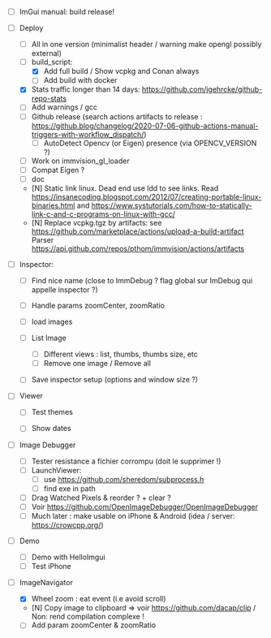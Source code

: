 * [ ] ImGui manual: build release!
* [ ] Deploy
  * [ ] All in one version (minimalist header / warning make opengl possibly external)
  * [ ] build_script: 
    * [X] Add full build / Show vcpkg and Conan always
    * [ ] Add build with docker
  * [x] Stats traffic longer than 14 days: https://github.com/jgehrcke/github-repo-stats
  * [ ] Add warnings / gcc
  * [ ] Github release (search actions artifacts to release : https://github.blog/changelog/2020-07-06-github-actions-manual-triggers-with-workflow_dispatch/)
    * [ ] AutoDetect Opencv (or Eigen) presence (via OPENCV_VERSION ?)
  * [ ] Work on immvision_gl_loader
  * [ ] Compat Eigen ?
  * [ ] doc
  * [N] Static link linux. Dead end
    use ldd to see links. Read https://insanecoding.blogspot.com/2012/07/creating-portable-linux-binaries.html and https://www.systutorials.com/how-to-statically-link-c-and-c-programs-on-linux-with-gcc/
  * [N] Replace vcpkg.tgz by artifacts: see https://github.com/marketplace/actions/upload-a-build-artifact
    Parser https://api.github.com/repos/pthom/immvision/actions/artifacts
    

  
* [ ] Inspector:
  * [ ] Find nice name (close to ImmDebug ? flag global sur ImDebug qui appelle inspector ?)
  * [ ] Handle params zoomCenter, zoomRatio
  * [ ] load images
  * [ ] List Image
    * [ ] Different views : list, thumbs, thumbs size, etc
    * [ ] Remove one image / Remove all
  * [ ] Save inspector setup (options and window size ?)


* [ ] Viewer
  * [ ] Test themes
  * [ ] Show dates


* [ ] Image Debugger
  * [ ] Tester resistance a fichier corrompu (doit le supprimer !) 
  * [ ] LaunchViewer: 
    * [ ] use https://github.com/sheredom/subprocess.h
    * [ ] find exe in path
  * [ ] Drag Watched Pixels & reorder ? + clear ?
  * [ ] Voir https://github.com/OpenImageDebugger/OpenImageDebugger
  * [ ] Much later : make usable on iPhone & Android (idea / server: https://crowcpp.org/) 

* [ ] Demo
  * [ ] Demo with HelloImgui
  * [ ] Test iPhone

* [ ] ImageNavigator
  * [X] Wheel zoom : eat event (i.e avoid scroll)
  * [N] Copy image to clipboard => voir https://github.com/dacap/clip / Non: rend compilation complexe !
  * [ ] Add param zoomCenter & zoomRatio
